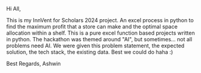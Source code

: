 Hi All,

This is my InnVent for Scholars 2024 project.
An excel process in python to find the maximum profit that a store can make and the optimal space allocation within a shelf.
This is a pure excel function based projects written in python. The hackathon was themed around "AI", but sometimes... not all problems need AI.
We were given this problem statement, the expected solution, the tech stack, the existing data. Best we could do haha :)

Best Regards,
Ashwin
